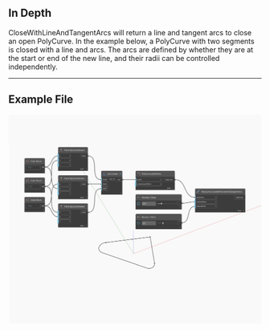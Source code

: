 ## In Depth
CloseWithLineAndTangentArcs will return a line and tangent arcs to close an open PolyCurve. In the example below, a PolyCurve with two segments is closed with a line and arcs. The arcs are defined by whether they are at the start or end of the new line, and their radii can be controlled independently.
___
## Example File

![CloseWithLineAndTangentArcs](./Autodesk.DesignScript.Geometry.PolyCurve.CloseWithLineAndTangentArcs_img.jpg)

